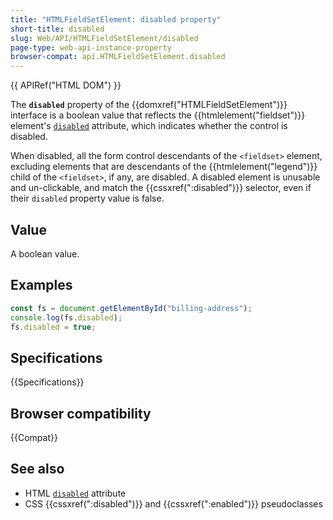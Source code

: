 ```yaml
---
title: "HTMLFieldSetElement: disabled property"
short-title: disabled
slug: Web/API/HTMLFieldSetElement/disabled
page-type: web-api-instance-property
browser-compat: api.HTMLFieldSetElement.disabled
---
```


{{ APIRef("HTML DOM") }}

The **`disabled`** property of the {{domxref("HTMLFieldSetElement")}} interface is a boolean value that reflects the {{htmlelement("fieldset")}} element's [`disabled`](/en-US/docs/Web/HTML/Element/fieldset#disabled) attribute, which indicates whether the control is disabled.

When disabled, all the form control descendants of the `<fieldset>` element, excluding elements that are descendants of the {{htmlelement("legend")}} child of the `<fieldset>`, if any, are disabled. A disabled element is unusable and un-clickable, and match the {{cssxref(":disabled")}} selector, even if their `disabled` property value is false.

## Value

A boolean value.

## Examples

```js
const fs = document.getElementById("billing-address");
console.log(fs.disabled);
fs.disabled = true;
```

## Specifications

{{Specifications}}

## Browser compatibility

{{Compat}}

## See also

- HTML [`disabled`](/en-US/docs/Web/HTML/Reference/Attributes/disabled) attribute
- CSS {{cssxref(":disabled")}} and {{cssxref(":enabled")}} pseudoclasses
